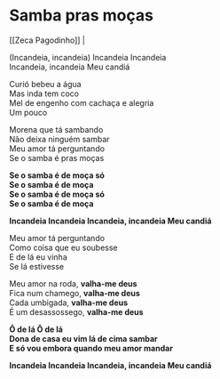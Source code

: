 # Samba pras moças
[[Zeca Pagodinho]] | 

(Incandeia, incandeia) Incandeia Incandeia  
Incandeia, incandeia Meu candiá  

Curió bebeu a água  
Mas inda tem coco  
Mel de engenho com cachaça e alegria  
Um pouco  

Morena que tá sambando  
Não deixa ninguém sambar  
Meu amor tá perguntando  
Se o samba é pras moças  

**Se o samba é de moça só  
Se o samba é de moça  
Se o samba é de moça só  
Se o samba é de moça**  

**Incandeia Incandeia Incandeia, incandeia Meu candiá**  

Meu amor tá perguntando  
Como coisa que eu soubesse  
E de lá eu vinha  
Se lá estivesse  

Meu amor na roda, **valha-me deus**  
Fica num chamego, **valha-me deus**  
Cada umbigada, **valha-me deus**  
É um desassossego, **valha-me deus**  

**Ô de lá Ô de lá  
Dona de casa eu vim lá de cima sambar  
E só vou embora quando meu amor mandar**  

**Incandeia Incandeia Incandeia, incandeia Meu candiá**  